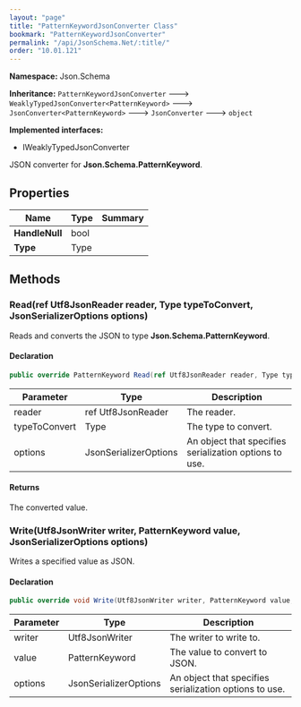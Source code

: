 ```yaml
---
layout: "page"
title: "PatternKeywordJsonConverter Class"
bookmark: "PatternKeywordJsonConverter"
permalink: "/api/JsonSchema.Net/:title/"
order: "10.01.121"
---
```

**Namespace:** Json.Schema

**Inheritance:**
`PatternKeywordJsonConverter`
 🡒 
`WeaklyTypedJsonConverter<PatternKeyword>`
 🡒 
`JsonConverter<PatternKeyword>`
 🡒 
`JsonConverter`
 🡒 
`object`

**Implemented interfaces:**

- IWeaklyTypedJsonConverter

JSON converter for **Json.Schema.PatternKeyword**.

## Properties

| Name | Type | Summary |
|---|---|---|
| **HandleNull** | bool |  |
| **Type** | Type |  |

## Methods

### Read(ref Utf8JsonReader reader, Type typeToConvert, JsonSerializerOptions options)

Reads and converts the JSON to type **Json.Schema.PatternKeyword**.

#### Declaration

```c#
public override PatternKeyword Read(ref Utf8JsonReader reader, Type typeToConvert, JsonSerializerOptions options)
```

| Parameter | Type | Description |
|---|---|---|
| reader | ref Utf8JsonReader | The reader. |
| typeToConvert | Type | The type to convert. |
| options | JsonSerializerOptions | An object that specifies serialization options to use. |


#### Returns

The converted value.

### Write(Utf8JsonWriter writer, PatternKeyword value, JsonSerializerOptions options)

Writes a specified value as JSON.

#### Declaration

```c#
public override void Write(Utf8JsonWriter writer, PatternKeyword value, JsonSerializerOptions options)
```

| Parameter | Type | Description |
|---|---|---|
| writer | Utf8JsonWriter | The writer to write to. |
| value | PatternKeyword | The value to convert to JSON. |
| options | JsonSerializerOptions | An object that specifies serialization options to use. |


